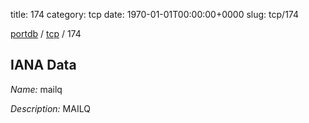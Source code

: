 title: 174
category: tcp
date: 1970-01-01T00:00:00+0000
slug: tcp/174

[portdb](/) / [tcp](/category/tcp.html) / 174


## IANA Data

_Name:_ mailq

_Description:_ MAILQ

